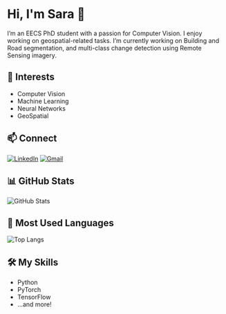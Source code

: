 # Hi, I'm Sara 👋

I’m an EECS PhD student with a passion for Computer Vision. I enjoy working on geospatial-related tasks. I’m currently working on Building and Road segmentation, and multi-class change detection using Remote Sensing imagery.

## 🔬 Interests
- Computer Vision
- Machine Learning
- Neural Networks
- GeoSpatial

## 📫 Connect
[![LinkedIn](https://img.shields.io/badge/-LinkedIn-blue?style=flat&logo=linkedin)]([https://www.linkedin.com/in/YOUR-LINKEDIN/](https://www.linkedin.com/in/sarashojaei/))
[![Gmail](https://img.shields.io/badge/-Gmail-red?style=flat&logo=gmail)](saraashojaeii@gmail.com)

## 📊 GitHub Stats
<!-- Use a GitHub Readme Stats service like this: -->
![GitHub Stats](https://github-readme-stats.vercel.app/api?username=YOUR_USERNAME&show_icons=true&theme=default&count_private=true)

## 🔧 Most Used Languages
![Top Langs](https://github-readme-stats.vercel.app/api/top-langs/?username=YOUR_USERNAME&layout=compact&hide=html,css)

## 🛠 My Skills
- Python
- PyTorch
- TensorFlow
- ...and more!
